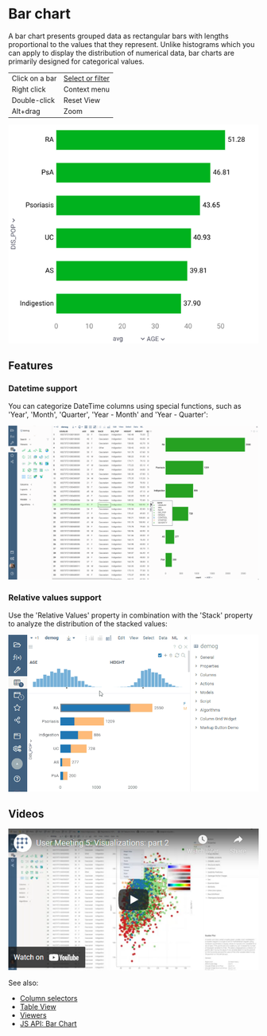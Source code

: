 <!-- TITLE: Bar chart -->
<!-- SUBTITLE: -->

# Bar chart

A bar chart presents grouped data as rectangular bars with lengths proportional to the values that
they represent. Unlike histograms which you can apply to display the distribution of numerical data, bar charts are primarily designed for categorical values.

|                 |              |
|-----------------|--------------|
| Click on a bar  | [Select or filter](../viewers.md#select-or-filter) |
| Right click     | Context menu |
| Double-click    | Reset View |
| Alt+drag        | Zoom   |


![Bar Chart](../../uploads/viewers/bar-chart.png "Bar Chart") 

## Features

### Datetime support

You can categorize DateTime columns using special functions, such as 'Year', 'Month', 'Quarter', 'Year - Month' and 'Year - Quarter':

![Dates in a bar chart](bar-chart-dates.gif "Dates in a bar chart")

### Relative values support

Use the 'Relative Values' property in combination with the 'Stack' property to analyze the distribution of the stacked values:

![Relative values in a bar chart](bar-chart-relative-values.gif "Relative values in a bar chart")

## Videos

[![Bar Chart](../../uploads/youtube/visualizations2.png "Open on Youtube")](https://www.youtube.com/watch?v=7MBXWzdC0-I&t=684s)

See also: 
  
* [Column selectors](column-selectors.md)
* [Table View](../../overview/table-view.md)
* [Viewers](../viewers.md)
* [JS API: Bar Chart](https://public.datagrok.ai/js/samples/ui/viewers/types/bar-chart)
 
